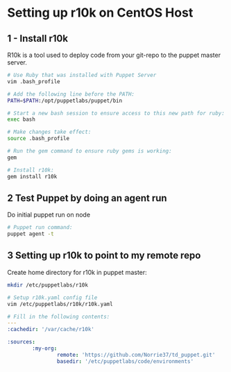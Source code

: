# Setting up r10k on CentOS Host

## 1 - Install r10k

R10k is a tool used to deploy code from your git-repo to the puppet master server.

```bash
# Use Ruby that was installed with Puppet Server
vim .bash_profile

# Add the following line before the PATH:
PATH=$PATH:/opt/puppetlabs/puppet/bin

# Start a new bash session to ensure access to this new path for ruby:
exec bash

# Make changes take effect:
source .bash_profile

# Run the gem command to ensure ruby gems is working:
gem

# Install r10k:
gem install r10k
```

## 2 Test Puppet by doing an agent run

Do initial puppet run on node

```bash
# Puppet run command:
puppet agent -t
```

## 3 Setting up r10k to point to my remote repo

Create home directory for r10k in puppet master:

```bash
mkdir /etc/puppetlabs/r10k

# Setup r10k.yaml config file
vim /etc/puppetlabs/r10k/r10k.yaml
```

```yaml
# Fill in the following contents:
---
:cachedir: '/var/cache/r10k'

:sources:
        :my-org:
                remote: 'https://github.com/Norrie37/td_puppet.git'
                basedir: '/etc/puppetlabs/code/environments'
```
